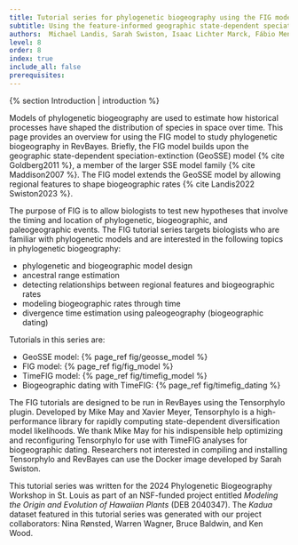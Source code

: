 ```yaml
---
title: Tutorial series for phylogenetic biogeography using the FIG model
subtitle: Using the feature-informed geographic state-dependent speciation-extinction (FIG) model for phylogenetic biogeography
authors:  Michael Landis, Sarah Swiston, Isaac Lichter Marck, Fábio Mendes, Felipe Zapata
level: 8
order: 8
index: true
include_all: false
prerequisites:
---
```


{% section Introduction | introduction %}

Models of phylogenetic biogeography are used to estimate how historical processes have shaped the distribution of species in space over time. This page provides an overview for using the FIG model to study phylogenetic biogeography in RevBayes. Briefly, the FIG model builds upon the geographic state-dependent speciation-extinction (GeoSSE) model {% cite Goldberg2011 %}, a member of the larger SSE model family {% cite Maddison2007 %}. The FIG model extends the GeoSSE model by allowing regional features to shape biogeographic rates {% cite Landis2022 Swiston2023 %}.

The purpose of FIG is to allow biologists to test new hypotheses that involve the timing and location of phylogenetic, biogeographic, and paleogeographic events. The FIG tutorial series targets biologists who are familiar with phylogenetic models and are interested in the following topics in phylogenetic biogeography:

- phylogenetic and biogeographic model design
- ancestral range estimation
- detecting relationships between regional features and biogeographic rates
- modeling biogeographic rates through time
- divergence time estimation using paleogeography (biogeographic dating)


Tutorials in this series are:
- GeoSSE model: {% page_ref fig/geosse_model %}
- FIG model: {% page_ref fig/fig_model %}
- TimeFIG model: {% page_ref fig/timefig_model %}
- Biogeographic dating with TimeFIG: {% page_ref fig/timefig_dating %}

The FIG tutorials are designed to be run in RevBayes using the Tensorphylo plugin. Developed by Mike May and Xavier Meyer, Tensorphylo is a high-performance library for rapidly computing state-dependent diversification model likelihoods. We thank Mike May for his indispensible help optimizing and reconfiguring Tensorphylo for use with TimeFIG analyses for biogeographic dating. Researchers not interested in compiling and installing Tensorphylo and RevBayes can use the Docker image developed by Sarah Swiston.

This tutorial series was written for the 2024 Phylogenetic Biogeography Workshop in St. Louis as part of an NSF-funded project entitled *Modeling the Origin and Evolution of Hawaiian Plants* (DEB 2040347). The *Kadua* dataset featured in this tutorial series was generated with our project collaborators: Nina Rønsted, Warren Wagner, Bruce Baldwin, and Ken Wood. 
